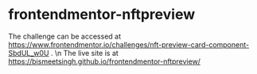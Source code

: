 # frontendmentor-nftpreview
The challenge can be accessed at https://www.frontendmentor.io/challenges/nft-preview-card-component-SbdUL_w0U . \n
The live site is at https://bismeetsingh.github.io/frontendmentor-nftpreview/
